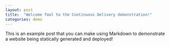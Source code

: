 ```yaml
---
layout: post
title:  "Welcome fool to the Continuous Delivery demonstration!"
categories: demo
---
```


This is an example post that you can make using Markdown to demonstrate a website being statically generated and deployed!
